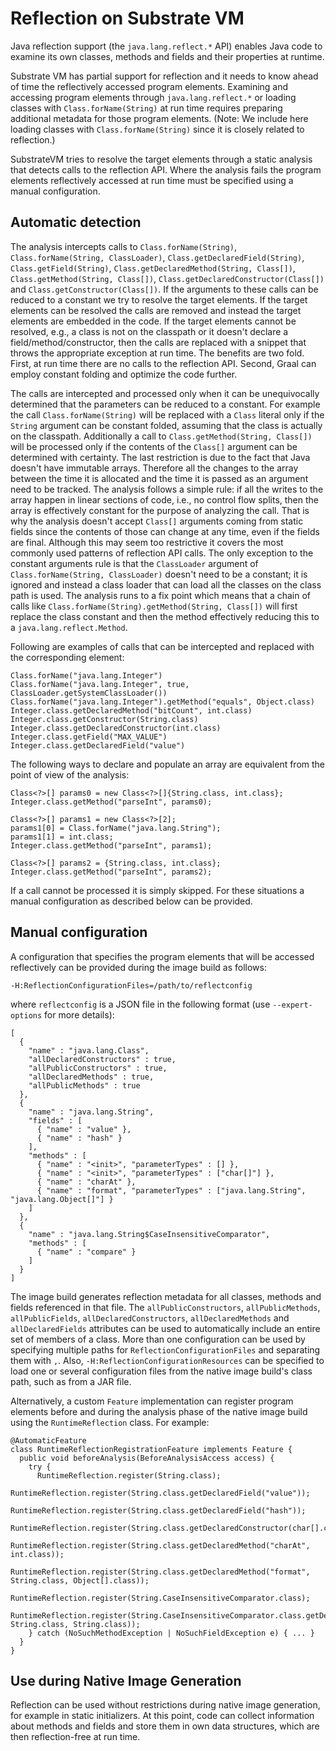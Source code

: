 # Reflection on Substrate VM

Java reflection support (the `java.lang.reflect.*` API) enables Java code to examine its own classes, methods and fields and their properties at runtime.

Substrate VM has partial support for reflection and it needs to know ahead of time the reflectively accessed program elements. Examining and accessing program elements through `java.lang.reflect.*` or loading classes with `Class.forName(String)` at run time requires preparing additional metadata for those program elements. (Note: We include here loading classes with `Class.forName(String)` since it is closely related to reflection.)

SubstrateVM tries to resolve the target elements through a static analysis that detects calls to the reflection API. Where the analysis fails the program elements reflectively accessed at run time must be specified using a manual configuration.

## Automatic detection

The analysis intercepts calls to `Class.forName(String)`, `Class.forName(String, ClassLoader)`, `Class.getDeclaredField(String)`, `Class.getField(String)`, `Class.getDeclaredMethod(String, Class[])`, `Class.getMethod(String, Class[])`, `Class.getDeclaredConstructor(Class[])` and `Class.getConstructor(Class[])`. If the arguments to these calls can be reduced to a constant we try to resolve the target elements. If the target elements can be resolved the calls are removed and instead the target elements are embedded in the code. If the target elements cannot be resolved, e.g., a class is not on the classpath or it doesn't declare a field/method/constructor, then the calls are replaced with a snippet that throws the appropriate exception at run time. The benefits are two fold. First, at run time there are no calls to the reflection API. Second, Graal can employ constant folding and optimize the code further.

The calls are intercepted and processed only when it can be unequivocally determined that the parameters can be reduced to a constant. For example the call `Class.forName(String)` will be replaced with a `Class` literal only if the `String` argument can be constant folded, assuming that the class is actually on the classpath. Additionally a call to `Class.getMethod(String, Class[])` will be processed only if the contents of the `Class[]` argument can be determined with certainty. The last restriction is due to the fact that Java doesn't have immutable arrays. Therefore all the changes to the array between the time it is allocated and the time it is passed as an argument need to be tracked. The analysis follows a simple rule: if all the writes to the array happen in linear sections of code, i.e., no control flow splits, then the array is effectively constant for the purpose of analyzing the call. That is why the analysis doesn't accept `Class[]` arguments coming from static fields since the contents of those can change at any time, even if the fields are final. Although this may seem too restrictive it covers the most commonly used patterns of reflection API calls. The only exception to the constant arguments rule is that the `ClassLoader` argument of `Class.forName(String, ClassLoader)` doesn't need to be a constant; it is ignored and instead a class loader that can load all the classes on the class path is used. The analysis runs to a fix point which means that a chain of calls like `Class.forName(String).getMethod(String, Class[])` will first replace the class constant and then the method effectively reducing this to a `java.lang.reflect.Method`. 

Following are examples of calls that can be intercepted and replaced with the corresponding element:

```
Class.forName("java.lang.Integer")
Class.forName("java.lang.Integer", true, ClassLoader.getSystemClassLoader())
Class.forName("java.lang.Integer").getMethod("equals", Object.class)
Integer.class.getDeclaredMethod("bitCount", int.class)
Integer.class.getConstructor(String.class)
Integer.class.getDeclaredConstructor(int.class)
Integer.class.getField("MAX_VALUE")
Integer.class.getDeclaredField("value")
```

The following ways to declare and populate an array are equivalent from the point of view of the analysis:

```
Class<?>[] params0 = new Class<?>[]{String.class, int.class};
Integer.class.getMethod("parseInt", params0);
```

```
Class<?>[] params1 = new Class<?>[2];
params1[0] = Class.forName("java.lang.String");
params1[1] = int.class;
Integer.class.getMethod("parseInt", params1);
```

```
Class<?>[] params2 = {String.class, int.class};
Integer.class.getMethod("parseInt", params2);
```

If a call cannot be processed it is simply skipped. For these situations a manual configuration as described below can be provided.

## Manual configuration

A configuration that specifies the program elements that will be accessed reflectively can be provided during the image build as follows:

    -H:ReflectionConfigurationFiles=/path/to/reflectconfig

where `reflectconfig` is a JSON file in the following format (use `--expert-options` for more details):

	[
	  {
	    "name" : "java.lang.Class",
	    "allDeclaredConstructors" : true,
	    "allPublicConstructors" : true,
	    "allDeclaredMethods" : true,
	    "allPublicMethods" : true
	  },
	  {
	    "name" : "java.lang.String",
	    "fields" : [
	      { "name" : "value" },
	      { "name" : "hash" }
	    ],
	    "methods" : [
	      { "name" : "<init>", "parameterTypes" : [] },
	      { "name" : "<init>", "parameterTypes" : ["char[]"] },
	      { "name" : "charAt" },
	      { "name" : "format", "parameterTypes" : ["java.lang.String", "java.lang.Object[]"] }
	    ]
	  },
      {
        "name" : "java.lang.String$CaseInsensitiveComparator",
        "methods" : [
          { "name" : "compare" }
        ]
      }
	]

The image build generates reflection metadata for all classes, methods and fields referenced in that file. The `allPublicConstructors`, `allPublicMethods`, `allPublicFields`, `allDeclaredConstructors`, `allDeclaredMethods` and `allDeclaredFields` attributes can be used to automatically include an entire set of members of a class. More than one configuration can be used by specifying multiple paths for `ReflectionConfigurationFiles` and separating them with `,`. Also, `-H:ReflectionConfigurationResources` can be specified to load one or several configuration files from the native image build's class path, such as from a JAR file.

Alternatively, a custom `Feature` implementation can register program elements before and during the analysis phase of the native image build using the `RuntimeReflection` class. For example:

    @AutomaticFeature
    class RuntimeReflectionRegistrationFeature implements Feature {
      public void beforeAnalysis(BeforeAnalysisAccess access) {
        try {
          RuntimeReflection.register(String.class);
          RuntimeReflection.register(String.class.getDeclaredField("value"));
          RuntimeReflection.register(String.class.getDeclaredField("hash"));
          RuntimeReflection.register(String.class.getDeclaredConstructor(char[].class));
          RuntimeReflection.register(String.class.getDeclaredMethod("charAt", int.class));
          RuntimeReflection.register(String.class.getDeclaredMethod("format", String.class, Object[].class));
          RuntimeReflection.register(String.CaseInsensitiveComparator.class);
          RuntimeReflection.register(String.CaseInsensitiveComparator.class.getDeclaredMethod("compare", String.class, String.class));
        } catch (NoSuchMethodException | NoSuchFieldException e) { ... }
      }
    }


## Use during Native Image Generation
Reflection can be used without restrictions during native image generation, for example in static initializers. At this point, code can collect information about methods and fields and store them in own data structures, which are then reflection-free at run time.
